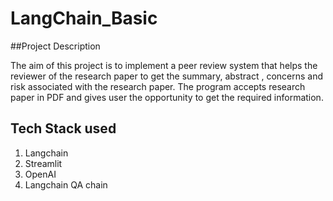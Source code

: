 # LangChain_Basic

##Project Description

The aim of this project is to implement a peer review system that helps the reviewer of the research paper to get the summary, abstract , concerns and risk associated with the research paper. The program accepts research paper in PDF and gives user the opportunity to get the required information.

## Tech Stack used
1. Langchain
2. Streamlit
3. OpenAI
4. Langchain QA chain
